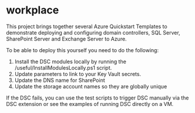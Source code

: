 # workplace

This project brings together several Azure Quickstart Templates to demonstrate deploying and configuring domain controllers, SQL Server, SharePoint Server and Exchange Server to Azure.

To be able to deploy this yourself you need to do the following:

1. Install the DSC modules locally by running the /useful/InstallModulesLocally.ps1 script.
2. Update parameters to link to your Key Vault secrets.
3. Update the DNS name for SharePoint
4. Update the storage account names so they are globally unique

If the DSC fails, you can use the test scripts to trigger DSC manually via the DSC extension or see the examples of running DSC directly on a VM.
